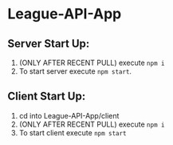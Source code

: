 # League-API-App

## Server Start Up:

1. (ONLY AFTER RECENT PULL) execute `npm i`
3. To start server execute `npm start`. 

## Client Start Up:

1. cd into League-API-App/client 
2. (ONLY AFTER RECENT PULL) execute `npm i`
3. To start client execute `npm start` 
